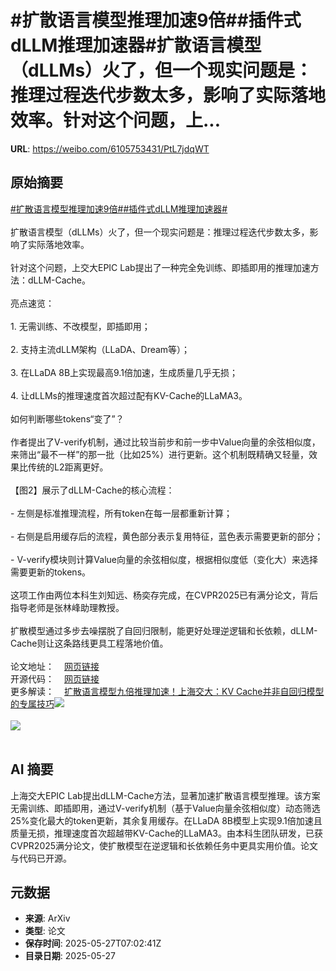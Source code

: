 # #扩散语言模型推理加速9倍##插件式dLLM推理加速器#扩散语言模型（dLLMs）火了，但一个现实问题是：推理过程迭代步数太多，影响了实际落地效率。针对这个问题，上...

**URL**: https://weibo.com/6105753431/PtL7jdqWT

## 原始摘要

<a href="https://m.weibo.cn/search?containerid=231522type%3D1%26t%3D10%26q%3D%23%E6%89%A9%E6%95%A3%E8%AF%AD%E8%A8%80%E6%A8%A1%E5%9E%8B%E6%8E%A8%E7%90%86%E5%8A%A0%E9%80%9F9%E5%80%8D%23&amp;extparam=%23%E6%89%A9%E6%95%A3%E8%AF%AD%E8%A8%80%E6%A8%A1%E5%9E%8B%E6%8E%A8%E7%90%86%E5%8A%A0%E9%80%9F9%E5%80%8D%23" data-hide=""><span class="surl-text">#扩散语言模型推理加速9倍#</span></a><a href="https://m.weibo.cn/search?containerid=231522type%3D1%26t%3D10%26q%3D%23%E6%8F%92%E4%BB%B6%E5%BC%8FdLLM%E6%8E%A8%E7%90%86%E5%8A%A0%E9%80%9F%E5%99%A8%23&amp;extparam=%23%E6%8F%92%E4%BB%B6%E5%BC%8FdLLM%E6%8E%A8%E7%90%86%E5%8A%A0%E9%80%9F%E5%99%A8%23" data-hide=""><span class="surl-text">#插件式dLLM推理加速器#</span></a><br><br>扩散语言模型（dLLMs）火了，但一个现实问题是：推理过程迭代步数太多，影响了实际落地效率。<br><br>针对这个问题，上交大EPIC Lab提出了一种完全免训练、即插即用的推理加速方法：dLLM-Cache。<br><br>亮点速览：<br><br>1. 无需训练、不改模型，即插即用；<br><br>2. 支持主流dLLM架构（LLaDA、Dream等）；<br><br>3. 在LLaDA 8B上实现最高9.1倍加速，生成质量几乎无损；<br><br>4. 让dLLMs的推理速度首次超过配有KV-Cache的LLaMA3。<br><br>如何判断哪些tokens“变了”？<br><br>作者提出了V-verify机制，通过比较当前步和前一步中Value向量的余弦相似度，来筛出“最不一样”的那一批（比如25%）进行更新。这个机制既精确又轻量，效果比传统的L2距离更好。<br><br>【图2】展示了dLLM-Cache的核心流程：<br><br>- 左侧是标准推理流程，所有token在每一层都重新计算；<br><br>- 右侧是启用缓存后的流程，黄色部分表示复用特征，蓝色表示需要更新的部分；<br><br>- V-verify模块则计算Value向量的余弦相似度，根据相似度低（变化大）来选择需要更新的tokens。<br><br>这项工作由两位本科生刘知远、杨奕存完成，在CVPR2025已有满分论文，背后指导老师是张林峰助理教授。<br><br>扩散模型通过多步去噪摆脱了自回归限制，能更好处理逆逻辑和长依赖，dLLM-Cache则让这条路线更具工程落地价值。<br><br>论文地址：<a href="https://weibo.cn/sinaurl?u=https%3A%2F%2Fgithub.com%2Fmaomaocun%2FdLLM-cache%2Fblob%2Fmain%2Fasset%2Fpaper.pdf" data-hide=""><span class="url-icon"><img style="width: 1rem;height: 1rem" src="https://h5.sinaimg.cn/upload/2015/09/25/3/timeline_card_small_web_default.png" referrerpolicy="no-referrer"></span><span class="surl-text">网页链接</span></a><br>开源代码：<a href="https://weibo.cn/sinaurl?u=https%3A%2F%2Fgithub.com%2Fmaomaocun%2FdLLM-Cache" data-hide=""><span class="url-icon"><img style="width: 1rem;height: 1rem" src="https://h5.sinaimg.cn/upload/2015/09/25/3/timeline_card_small_web_default.png" referrerpolicy="no-referrer"></span><span class="surl-text">网页链接</span></a><br>更多解读：<a href="https://weibo.cn/sinaurl?u=https%3A%2F%2Fmp.weixin.qq.com%2Fs%2FMMVBTI6OHE2wUKLcTNAfmQ" data-hide=""><span class="url-icon"><img style="width: 1rem;height: 1rem" src="https://h5.sinaimg.cn/upload/2015/09/25/3/timeline_card_small_web_default.png" referrerpolicy="no-referrer"></span><span class="surl-text">扩散语言模型九倍推理加速！上海交大：KV Cache并非自回归模型的专属技巧</span></a><img style="" src="https://tvax1.sinaimg.cn/large/006Fd7o3gy1i1u1mkiz8aj30wk0gwtgb.jpg" referrerpolicy="no-referrer"><br><br><img style="" src="https://tvax2.sinaimg.cn/large/006Fd7o3gy1i1u1u86tcbj30v50mkqes.jpg" referrerpolicy="no-referrer"><br><br>

## AI 摘要

上海交大EPIC Lab提出dLLM-Cache方法，显著加速扩散语言模型推理。该方案无需训练、即插即用，通过V-verify机制（基于Value向量余弦相似度）动态筛选25%变化最大的token更新，其余复用缓存。在LLaDA 8B模型上实现9.1倍加速且质量无损，推理速度首次超越带KV-Cache的LLaMA3。由本科生团队研发，已获CVPR2025满分论文，使扩散模型在逆逻辑和长依赖任务中更具实用价值。论文与代码已开源。

## 元数据

- **来源**: ArXiv
- **类型**: 论文
- **保存时间**: 2025-05-27T07:02:41Z
- **目录日期**: 2025-05-27
